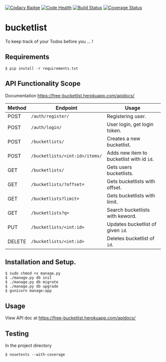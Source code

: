[![Codacy Badge](https://api.codacy.com/project/badge/Grade/82041bac74e24b0ab47413b22e1b8ec0)](https://www.codacy.com/app/abtcolns/bucketlist?utm_source=github.com&utm_medium=referral&utm_content=collin5/bucketflow&utm_campaign=badger)
[![Code Health](https://landscape.io/github/collin5/bucketflow/master/landscape.svg?style=flat)](https://landscape.io/github/collin5/bucketflow/master)
[![Build Status](https://travis-ci.org/collin5/bucketlist.svg?branch=master)](https://travis-ci.org/collin5/bucketlist)
[![Coverage Status](https://coveralls.io/repos/github/collin5/bucketflow/badge.svg?branch=master)](https://coveralls.io/github/collin5/bucketflow?branch=master)


# bucketlist
To keep track of your Todos before you ... !

## Requirements
```
$ pip install -r requirements.txt
```

## API Functionality Scope

Documentation https://free-bucketlist.herokuapp.com/apidocs/


|Method | Endpoint | Usage |
| ---- | ---- | --------------- |
|POST| `/auth/register/` | Registering user. |
|POST| `/auth/login/` | User login, get login token.|
|POST| `/bucketlists/` | Creates a new bucketlist. |
|POST| `/bucketlists/<int:id>/items/` | Adds new item to bucketlist with id `id`. |
|GET| `/bucketlists/` | Gets users bucketlists. |
|GET| `/bucketlists/?offset=` | Gets bucketlists with offset. |
|GET| `/bucketlists?limit=` | Gets bucketlists with limit.|
|GET| `/bucketlists?q=` | Search bucketlists with keword.
|PUT| `/bucketlists/<int:id>` | Updates bucketlist of given `id`. |
|DELETE|`/bucketlists/<int:id>` | Deletes bucketlist of `id`. |


## Installation and Setup.
```
$ sudo chmod +x manage.py
$ ./manage.py db init
$ ./manage.py db migrate
$ ./manage.py db upgrade
$ gunicorn manage:app
```


## Usage

View API doc at https://free-bucketlist.herokuapp.com/apidocs/


## Testing
In the project directory

```
$ nosetests --with-coverage
```


